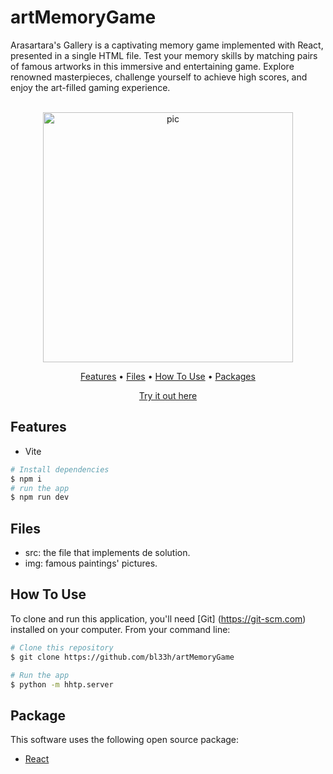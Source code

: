 # artMemoryGame
Arasartara's Gallery is a captivating memory game implemented with React, presented in a single HTML file. Test your memory skills by matching pairs of famous artworks in this immersive and entertaining game. Explore renowned masterpieces, challenge yourself to achieve high scores, and enjoy the art-filled gaming experience.

<p align="center">
  <br>
  <img src="[https://i.imgur.com/pmjxiIR.png](https://i.imgur.com/ZW3EpGw.png)" alt="pic" width="400">
  <br>
</p>
<p align="center" >
  <a href="#features">Features</a> •
  <a href="#Files">Files</a> •
  <a href="#how-to-use">How To Use</a> •
  <a href="#packages">Packages</a>   
</p>
<p align="center" >
<a href="https://arasarmemory.netlify.app/">Try it out here</a> 
</p>

## Features

* Vite
```bash
# Install dependencies
$ npm i
# run the app
$ npm run dev
```

## Files

- src: the file that implements de solution.
- img: famous paintings' pictures.

## How To Use

To clone and run this application, you'll need [Git] (https://git-scm.com) installed on your computer. From your command line:

```bash
# Clone this repository
$ git clone https://github.com/bl33h/artMemoryGame

# Run the app
$ python -m hhtp.server
```

## Package

This software uses the following open source package:

- [React](https://reactjs.org/)
